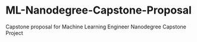 # ML-Nanodegree-Capstone-Proposal

Capstone proposal for Machine Learning Engineer Nanodegree Capstone Project
